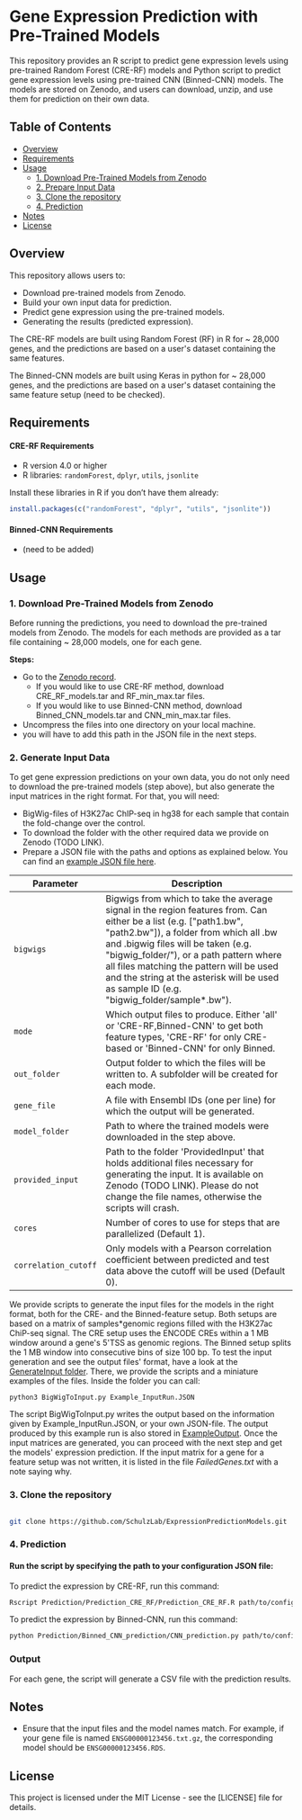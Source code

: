 
# Gene Expression Prediction with Pre-Trained Models

This repository provides an R script to predict gene expression levels using pre-trained Random Forest (CRE-RF) models and Python script to predict gene expression levels using pre-trained CNN (Binned-CNN) models. The models are stored on Zenodo, and users can download, unzip, and use them for prediction on their own data.

## Table of Contents
  - [Overview](#overview)
  - [Requirements](#requirements)
  - [Usage](#usage)
    - [1. Download Pre-Trained Models from Zenodo](#1-download-pre-trained-models-from-zenodo)
    - [2. Prepare Input Data](#2-prepare-input-data)
    - [3. Clone the repository](#3-Clone-the-repository)
    - [4. Prediction](#4-prediction)
  - [Notes](#notes)
  - [License](#license)




## Overview

This repository allows users to:
- Download pre-trained models from Zenodo.
- Build your own input data for prediction.
- Predict gene expression using the pre-trained models.
- Generating the results (predicted expression).

The CRE-RF models are built using Random Forest (RF) in R for ~ 28,000 genes, and the predictions are based on a user's dataset containing the same features.

The Binned-CNN models are built using Keras in python for ~ 28,000 genes, and the predictions are based on a user's dataset containing the same feature setup (need to be checked).

## Requirements 
#### CRE-RF Requirements
 - R version 4.0 or higher
 - R libraries: `randomForest`, `dplyr`, `utils`, `jsonlite`

 Install these libraries in R if you don’t have them already:

 ```r
 install.packages(c("randomForest", "dplyr", "utils", "jsonlite"))
 ```
#### Binned-CNN Requirements
- (need to be added)

## Usage

### 1. Download Pre-Trained Models from Zenodo

Before running the predictions, you need to download the pre-trained models from Zenodo. The models for each methods are provided as a tar file containing ~ 28,000 models, one for each gene.

**Steps:**
- Go to the [Zenodo record](https://zenodo.org/uploads/13992024).
  - If you would like to use CRE-RF method, download CRE_RF_models.tar and RF_min_max.tar files.
  - If you would like to use Binned-CNN method, download Binned_CNN_models.tar and CNN_min_max.tar files.
- Uncompress the files into one directory on your local machine.
- you will have to add this path in the JSON file in the next steps.


### 2. Generate Input Data

To get gene expression predictions on your own data, you do not only need to download the pre-trained models (step above), but also generate the input matrices in the right format. For that, you will need:
- BigWig-files of H3K27ac ChIP-seq in hg38 for each sample that contain the fold-change over the control.
- To download the folder with the other required data we provide on Zenodo (TODO LINK).
- Prepare a JSON file with the paths and options as explained below. You can find an [example JSON file here](https://github.com/SchulzLab/ExpressionPredictionModels/blob/main/GenerateInput/Example_InputRun.JSON).

| Parameter            | Description                                                                                                                                                                                                                                                                                                                                                                           |
|----------------------|---------------------------------------------------------------------------------------------------------------------------------------------------------------------------------------------------------------------------------------------------------------------------------------------------------------------------------------------------------------------------------------|
| `bigwigs`            | Bigwigs from which to take the average signal in the region features from. Can either be a list (e.g. ["path1.bw", "path2.bw"]), a folder from which all .bw and .bigwig files will be taken (e.g. "bigwig_folder/"), or a path pattern where all files matching the pattern will be used and the string at the asterisk will be used as sample ID (e.g. "bigwig_folder/sample*.bw"). |
| `mode`               | Which output files to produce. Either 'all' or 'CRE-RF,Binned-CNN' to get both feature types, 'CRE-RF' for only CRE-based or 'Binned-CNN' for only Binned.                                                                                                                                                                                                                            |
| `out_folder`         | Output folder to which the files will be written to. A subfolder will be created for each mode.                                                                                                                                                                                                                                                                                       |
| `gene_file`          | A file with Ensembl IDs (one per line) for which the output will be generated.                                                                                                                                                                                                                                                                                                        |
| `model_folder`       | Path to where the trained models were downloaded in the step above.                                                                                                                                                                                                                                                                                                                   |
| `provided_input`     | Path to the folder 'ProvidedInput' that holds additional files necessary for generating the input. It is available on Zenodo (TODO LINK). Please do not change the file names, otherwise the scripts will crash.                                                                                                                                                                      |
| `cores`              | Number of cores to use for steps that are parallelized (Default 1).                                                                                                                                                                                                                                                                                                                   |
 | `correlation_cutoff` | Only models with a Pearson correlation coefficient between predicted and test data above the cutoff will be used (Default 0).                                                                                                                                                                                                                                                        |

We provide scripts to generate the input files for the models in the right format, both for the CRE- and the Binned-feature setup. Both setups are based on a matrix of samples*genomic regions filled with the H3K27ac ChiP-seq signal. The CRE setup uses the ENCODE CREs within a 1 MB window around a gene's 5'TSS as genomic regions. The Binned setup splits the 1 MB window into consecutive bins of size 100 bp. To test the input generation and see the output files' format, have a look at the [GenerateInput folder](https://github.com/SchulzLab/ExpressionPredictionModels/tree/main/GenerateInput).
There, we provide the scripts and a miniature examples of the files. Inside the folder you can call:

```
python3 BigWigToInput.py Example_InputRun.JSON
```

The script BigWigToInput.py writes the output based on the information given by Example_InputRun.JSON, or your own JSON-file. The output produced 
by this example run is also stored in [ExampleOutput](https://github.com/SchulzLab/ExpressionPredictionModels/tree/main/GenerateInput/ExampleOutput).
Once the input matrices are generated, you can proceed with the next step and get the models' expression prediction. If the input matrix for a gene for a feature setup was not written, it is listed in the file _FailedGenes.txt_ with a note saying why.

### 3. Clone the repository 

```bash

git clone https://github.com/SchulzLab/ExpressionPredictionModels.git

```

### 4. Prediction
#### Run the script by specifying the path to your configuration JSON file:
To predict the expression by CRE-RF, run this command:

```bash
Rscript Prediction/Prediction_CRE_RF/Prediction_CRE_RF.R path/to/config.json

```

To predict the expression by Binned-CNN, run this command:
```bash
python Prediction/Binned_CNN_prediction/CNN_prediction.py path/to/config.json

```


### Output

For each gene, the script will generate a CSV file with the prediction results. 

## Notes

- Ensure that the input files and the model names match. For example, if your gene file is named `ENSG00000123456.txt.gz`, the corresponding model should be `ENSG00000123456.RDS`.


## License

This project is licensed under the MIT License - see the [LICENSE] file for details.

